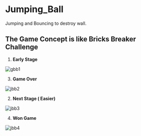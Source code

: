 # Jumping_Ball
Jumping and Bouncing to destroy wall.

## The Game Concept is like Bricks Breaker Challenge

1. **Early Stage**

![gbb1](https://user-images.githubusercontent.com/20837005/168275874-bca7a56d-ac8a-4a60-8741-83ee77846028.jpg)

3. **Game Over**

![jbb2](https://user-images.githubusercontent.com/20837005/168275951-bb4d8587-7188-4fa2-bf37-7e38358fd3a8.jpg)


2. **Next Stage ( Easier)**

![jbb3](https://user-images.githubusercontent.com/20837005/168275929-9a74e9ea-455c-4967-97c6-bd8cda035050.jpg)

4. **Won Game**

![jbb4](https://user-images.githubusercontent.com/20837005/168275973-df7460a9-c36d-4816-8593-266f8946e5be.jpg)


